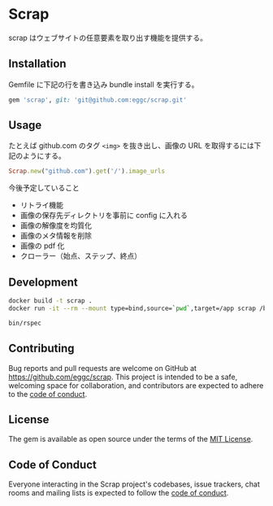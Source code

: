 # Scrap

scrap はウェブサイトの任意要素を取り出す機能を提供する。

## Installation

Gemfile に下記の行を書き込み bundle install を実行する。

```ruby
gem 'scrap', git: 'git@github.com:eggc/scrap.git'
```

## Usage


たとえば github.com のタグ `<img>` を抜き出し、画像の URL を取得するには下記のようにする。

```ruby
Scrap.new("github.com").get('/').image_urls
```

今後予定していること

- リトライ機能
- 画像の保存先ディレクトリを事前に config に入れる
- 画像の解像度を均質化
- 画像のメタ情報を削除
- 画像の pdf 化
- クローラー（始点、ステップ、終点）

## Development

```bash
docker build -t scrap .
docker run -it --rm --mount type=bind,source=`pwd`,target=/app scrap /bin/bash

bin/rspec
```

## Contributing

Bug reports and pull requests are welcome on GitHub at https://github.com/eggc/scrap. This project is intended to be a safe, welcoming space for collaboration, and contributors are expected to adhere to the [code of conduct](https://github.com/eggc/scrap/blob/master/CODE_OF_CONDUCT.md).


## License

The gem is available as open source under the terms of the [MIT License](https://opensource.org/licenses/MIT).

## Code of Conduct

Everyone interacting in the Scrap project's codebases, issue trackers, chat rooms and mailing lists is expected to follow the [code of conduct](https://github.com/eggc/scrap/blob/master/CODE_OF_CONDUCT.md).
